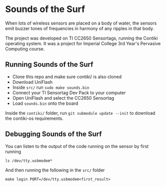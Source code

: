 # Sounds of the Surf

When lots of wireless sensors are placed on a body of water, the sensors 
emit buzzer tones of frequencies in harmony of any ripples in that body.

The project was developed on TI CC2650 Sensortags, running the Contiki operating
system. It was a project for Imperial College 3rd Year's Pervasive Computing 
course.

## Running Sounds of the Surf

- Clone this repo and make sure contiki/ is also cloned
- Download UniFlash
- Inside `src/` run `sudo make sounds.bin`
- Connect your TI Sensortag Dev Pack to your computer
- Open UniFlash and select the CC2650 Sensortag
- Load `sounds.bin` onto the board

Inside the `contiki/` folder, run `git submodule update --init` to download the 
contiki-os requirements.

## Debugging Sounds of the Surf

You can listen to the output of the code running on the sensor by first running

`ls /dev/tty.usbmodem*`

And then running the following in the `src/` folder

`make login PORT=/dev/tty.usbmodem<first_result>`

